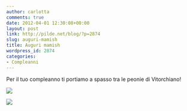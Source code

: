 ```yaml
---
author: carlotta
comments: true
date: 2012-04-01 12:30:08+00:00
layout: post
link: http://pilde.net/blog/?p=2874
slug: auguri-mamish
title: Auguri mamish
wordpress_id: 2874
categories:
- Compleanni
---
```


Per il tuo compleanno ti portiamo a spasso tra le peonie di Vitorchiano!

![](http://pilde.net/blog/wp-content/uploads/2012/04/peonia.jpg)




![](http://pilde.net/blog/wp-content/uploads/2012/04/bimbe.jpg)



